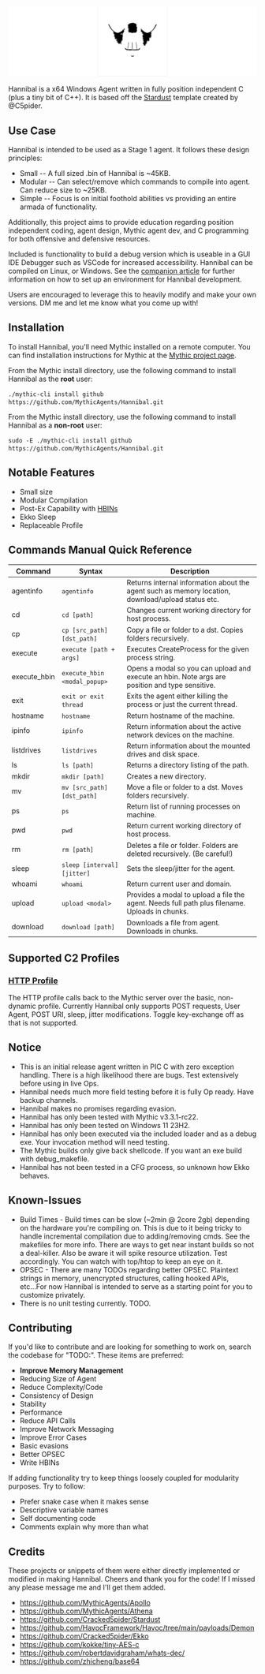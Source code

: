 ![Hannibal](documentation-payload/hannibal/Hannibal.svg)

Hannibal is a x64 Windows Agent written in fully position independent C (plus a tiny bit of C++). It is based off the [Stardust](https://github.com/Cracked5pider/Stardust) template created by @C5pider.

## Use Case

Hannibal is intended to be used as a Stage 1 agent. It follows these design principles:

- Small -- A full sized .bin of Hannibal is ~45KB.
- Modular -- Can select/remove which commands to compile into agent. Can reduce size to ~25KB.
- Simple -- Focus is on initial foothold abilities vs providing an entire armada of functionality.

Additionally, this project aims to provide education regarding position independent coding, agent design, Mythic agent dev, and C programming for both offensive and defensive resources. 

Included is functionality to build a debug version which is useable in a GUI IDE Debugger such as VSCode for increased accessibility. Hannibal can be compiled on Linux, or Windows. See the [companion article](https://silentwarble.com/posts/making-monsters-1) for further information on how to set up an environment for Hannibal development.

Users are encouraged to leverage this to heavily modify and make your own versions. DM me and let me know what you come up with!

## Installation
To install Hannibal, you'll need Mythic installed on a remote computer. You can find installation instructions for Mythic at the [Mythic project page](https://github.com/its-a-feature/Mythic/).

From the Mythic install directory, use the following command to install Hannibal as the **root** user:

```
./mythic-cli install github https://github.com/MythicAgents/Hannibal.git
```

From the Mythic install directory, use the following command to install Hannibal as a **non-root** user:

```
sudo -E ./mythic-cli install github https://github.com/MythicAgents/Hannibal.git
```

## Notable Features
- Small size
- Modular Compilation
- Post-Ex Capability with [HBINs](https://github.com/silentwarble/hbin_template)
- Ekko Sleep
- Replaceable Profile

## Commands Manual Quick Reference

| Command        | Syntax                                                                                                                   | Description                                                                                             |
|----------------|--------------------------------------------------------------------------------------------------------------------------|---------------------------------------------------------------------------------------------------------|
| agentinfo      | `agentinfo`                                                                                                              | Returns internal information about the agent such as memory location, download/upload status etc.       |
| cd             | `cd [path]`                                                                                                              | Changes current working directory for host process.                                                     |
| cp             | `cp [src_path] [dst_path]`                                                                                               | Copy a file or folder to a dst. Copies folders recursively.                                             |
| execute        | `execute [path + args]`                                                                                                  | Executes CreateProcess for the given process string.                                                    |
| execute_hbin   | `execute_hbin <modal_popup>`                                                                                             | Opens a modal so you can upload and execute an hbin. Note args are position and type sensitive.         |
| exit           | `exit or exit thread`                                                                                                    | Exits the agent either killing the process or just the current thread.                                  |
| hostname       | `hostname`                                                                                                               | Return hostname of the machine.                                                                         |
| ipinfo         | `ipinfo`                                                                                                                 | Return information about the active network devices on the machine.                                     |
| listdrives     | `listdrives`                                                                                                             | Return information about the mounted drives and disk space.                                             |
| ls             | `ls [path]`                                                                                                              | Returns a directory listing of the path.                                                                |
| mkdir          | `mkdir [path]`                                                                                                           | Creates a new directory.                                                                                |
| mv             | `mv [src_path] [dst_path]`                                                                                               | Move a file or folder to a dst. Moves folders recursively.                                              |
| ps             | `ps`                                                                                                                     | Return list of running processes on machine.                                                            |
| pwd            | `pwd`                                                                                                                    | Return current working directory of host process.                                                       |
| rm             | `rm [path]`                                                                                                              | Deletes a file or folder. Folders are deleted recursively. (Be careful!)                                |
| sleep          | `sleep [interval] [jitter]`                                                                                              | Sets the sleep/jitter for the agent.                                                                    |
| whoami         | `whoami`                                                                                                                 | Return current user and domain.                                                                         |
| upload         | `upload <modal>`                                                                                                         | Provides a modal to upload a file the agent. Needs full path plus filename. Uploads in chunks.          |
| download       | `download [path]`                                                                                                        | Downloads a file from agent. Downloads in chunks.                                                       |


## Supported C2 Profiles

### [HTTP Profile](https://github.com/MythicC2Profiles/http)

The HTTP profile calls back to the Mythic server over the basic, non-dynamic profile. Currently Hannibal only supports POST requests, User Agent, POST URI, sleep, jitter modifications. Toggle key-exchange off as that is not supported.

## Notice

 - This is an initial release agent written in PIC C with zero exception handling. There is a high likelihood there are bugs. Test extensively before using in live Ops.
 - Hannibal needs much more field testing before it is fully Op ready. Have backup channels.
 - Hannibal makes no promises regarding evasion.
 - Hannibal has only been tested with Mythic v3.3.1-rc22.
 - Hannibal has only been tested on Windows 11 23H2.
 - Hannibal has only been executed via the included loader and as a debug exe. Your invocation method will need testing.
 - The Mythic builds only give back shellcode. If you want an exe build with debug_makefile.
 - Hannibal has not been tested in a CFG process, so unknown how Ekko behaves.

## Known-Issues

- Build Times - Build times can be slow (~2min @ 2core 2gb) depending on the hardware you're compiling on. This is due to it being tricky to handle incremental compilation due to adding/removing cmds. See the makefiles for more info. There are ways to get near instant builds so not a deal-killer. Also be aware it will spike resource utilization. Test accordingly. You can watch with top/htop to keep an eye on it.
- OPSEC - There are many TODOs regarding better OPSEC. Plaintext strings in memory, unencrypted structures, calling hooked APIs, etc...For now Hannibal is intended to serve as a starting point for you to customize privately.
- There is no unit testing currently. TODO.


## Contributing

If you'd like to contribute and are looking for something to work on, search the codebase for "TODO:". These items are preferred:

- **Improve Memory Management**
- Reducing Size of Agent
- Reduce Complexity/Code
- Consistency of Design
- Stability
- Performance
- Reduce API Calls
- Improve Network Messaging
- Improve Error Cases
- Basic evasions
- Better OPSEC
- Write HBINs

If adding functionality try to keep things loosely coupled for modularity purposes. Try to follow:

- Prefer snake case when it makes sense
- Descriptive variable names
- Self documenting code
- Comments explain why more than what

## Credits

These projects or snippets of them were either directly implemented or modified in making Hannibal. Cheers and thank you for the code! If I missed any please message me and I'll get them added.

- https://github.com/MythicAgents/Apollo
- https://github.com/MythicAgents/Athena
- https://github.com/Cracked5pider/Stardust
- https://github.com/HavocFramework/Havoc/tree/main/payloads/Demon
- https://github.com/Cracked5pider/Ekko
- https://github.com/kokke/tiny-AES-c
- https://github.com/robertdavidgraham/whats-dec/
- https://github.com/zhicheng/base64